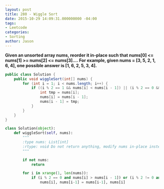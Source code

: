 ```yaml
---
layout: post
title: 280 - Wiggle Sort
date: 2015-10-29 14:09:31.000000000 -04:00
tags:
- Leetcode
categories:
- Sorting
author: Jason
---
```

**Given an unsorted array nums, reorder it in-place such that nums[0] &lt;= nums[1] >= nums[2] &lt;= nums[3].... For example, given nums = [3, 5, 2, 1, 6, 4], one possible answer is [1, 6, 2, 5, 3, 4].**


``` java
public class Solution {
    public void wiggleSort(int[] nums) {
        for (int i = 1; i < nums.length; i++) {
            if ((i % 2 == 1 && nums[i] < nums[i - 1]) || (i % 2 == 0 && nums[i] > nums[i - 1])) {
                int tmp = nums[i];
                nums[i] = nums[i - 1];
                nums[i - 1] = tmp;
            }
        }
    }
}
```

``` python
class Solution(object):
    def wiggleSort(self, nums):
        """
        :type nums: List[int]
        :rtype: void Do not return anything, modify nums in-place instead.
        """

        if not nums:
            return

        for i in xrange(1, len(nums)):
            if (i % 2 == 0 and nums[i] > nums[i - 1]) or (i % 2 != 0 and nums[i] < nums[i - 1]):
                nums[i], nums[i-1] = nums[i-1], nums[i]
```
